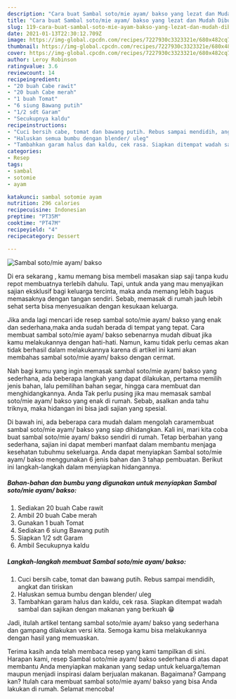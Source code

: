 ```yaml
---
description: "Cara buat Sambal soto/mie ayam/ bakso yang lezat dan Mudah Dibuat"
title: "Cara buat Sambal soto/mie ayam/ bakso yang lezat dan Mudah Dibuat"
slug: 119-cara-buat-sambal-soto-mie-ayam-bakso-yang-lezat-dan-mudah-dibuat
date: 2021-01-13T22:30:12.709Z
image: https://img-global.cpcdn.com/recipes/7227930c3323321e/680x482cq70/sambal-sotomie-ayam-bakso-foto-resep-utama.jpg
thumbnail: https://img-global.cpcdn.com/recipes/7227930c3323321e/680x482cq70/sambal-sotomie-ayam-bakso-foto-resep-utama.jpg
cover: https://img-global.cpcdn.com/recipes/7227930c3323321e/680x482cq70/sambal-sotomie-ayam-bakso-foto-resep-utama.jpg
author: Leroy Robinson
ratingvalue: 3.6
reviewcount: 14
recipeingredient:
- "20 buah Cabe rawit"
- "20 buah Cabe merah"
- "1 buah Tomat"
- "6 siung Bawang putih"
- "1/2 sdt Garam"
- "Secukupnya kaldu"
recipeinstructions:
- "Cuci bersih cabe, tomat dan bawang putih. Rebus sampai mendidih, angkat dan tiriskan"
- "Haluskan semua bumbu dengan blender/ uleg"
- "Tambahkan garam halus dan kaldu, cek rasa. Siapkan ditempat wadah sambal dan sajikan dengan makanan yang berkuah 😁"
categories:
- Resep
tags:
- sambal
- sotomie
- ayam

katakunci: sambal sotomie ayam 
nutrition: 296 calories
recipecuisine: Indonesian
preptime: "PT35M"
cooktime: "PT47M"
recipeyield: "4"
recipecategory: Dessert

---
```



![Sambal soto/mie ayam/ bakso](https://img-global.cpcdn.com/recipes/7227930c3323321e/680x482cq70/sambal-sotomie-ayam-bakso-foto-resep-utama.jpg)

Di era  sekarang , kamu memang bisa membeli masakan siap saji tanpa kudu repot membuatnya terlebih dahulu. Tapi, untuk anda yang mau menyajikan sajian eksklusif bagi keluarga tercinta, maka anda memang lebih bagus memasaknya dengan tangan sendiri. Sebab, memasak di rumah jauh lebih sehat serta bisa menyesuaikan dengan kesukaan keluarga.

Jika anda lagi mencari ide resep sambal soto/mie ayam/ bakso yang enak dan sederhana,maka anda sudah berada di tempat yang tepat. Cara membuat sambal soto/mie ayam/ bakso  sebenarnya mudah dibuat jika kamu melakukannya dengan hati-hati. Namun, kamu tidak perlu cemas akan tidak berhasil dalam melakukannya 
karena di artikel ini kami akan membahas sambal soto/mie ayam/ bakso dengan cermat.  



Nah bagi kamu yang ingin memasak sambal soto/mie ayam/ bakso yang sederhana, ada beberapa langkah yang dapat dilakukan, pertama memilih jenis bahan, lalu pemilihan bahan segar, hingga cara membuat dan menghidangkannya. Anda Tak perlu pusing jika mau memasak sambal soto/mie ayam/ bakso yang enak di rumah. Sebab, asalkan anda  tahu triknya, maka hidangan ini bisa jadi sajian yang spesial.

Di bawah ini, ada beberapa cara mudah dalam mengolah caramembuat sambal soto/mie ayam/ bakso yang siap dihidangkan. Kali ini, mari kita coba buat sambal soto/mie ayam/ bakso sendiri di rumah. Tetap berbahan yang sederhana, sajian ini dapat memberi manfaat dalam membantu menjaga kesehatan tubuhmu sekeluarga. Anda dapat menyiapkan Sambal soto/mie ayam/ bakso menggunakan 6 jenis bahan dan 3 tahap pembuatan. Berikut ini langkah-langkah dalam menyiapkan hidangannya.

<!--inarticleads1-->

##### Bahan-bahan dan bumbu yang digunakan untuk menyiapkan Sambal soto/mie ayam/ bakso:

1. Sediakan 20 buah Cabe rawit
1. Ambil 20 buah Cabe merah
1. Gunakan 1 buah Tomat
1. Sediakan 6 siung Bawang putih
1. Siapkan 1/2 sdt Garam
1. Ambil Secukupnya kaldu




<!--inarticleads2-->

##### Langkah-langkah membuat Sambal soto/mie ayam/ bakso:

1. Cuci bersih cabe, tomat dan bawang putih. Rebus sampai mendidih, angkat dan tiriskan
1. Haluskan semua bumbu dengan blender/ uleg
1. Tambahkan garam halus dan kaldu, cek rasa. Siapkan ditempat wadah sambal dan sajikan dengan makanan yang berkuah 😁




Jadi, itulah artikel tentang  sambal soto/mie ayam/ bakso  yang sederhana dan gampang dilakukan versi kita. Semoga kamu bisa melakukannya dengan hasil yang memuaskan. 

Terima kasih anda telah membaca resep yang kami tampilkan di sini. Harapan kami, resep  Sambal soto/mie ayam/ bakso sederhana di atas dapat membantu Anda menyiapkan makanan yang sedap untuk keluarga/teman maupun menjadi inspirasi dalam berjualan makanan. Bagaimana? Gampang kan? Itulah cara membuat sambal soto/mie ayam/ bakso yang bisa Anda lakukan di rumah. Selamat mencoba!

